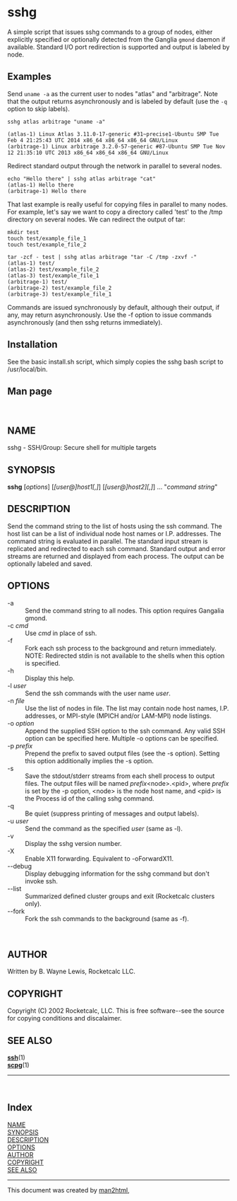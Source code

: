 sshg
====

A simple script that issues sshg commands to a group of nodes, either
explicitly specified or optionally detected from the Ganglia `gmond` daemon if
available. Standard I/O port redirection is supported and output is labeled by
node.

## Examples

Send `uname -a` as the current user to nodes "atlas" and "arbitrage". Note that
the output returns asynchronously and is labeled by default (use the `-q`
option to skip labels).
```
sshg atlas arbitrage "uname -a"

(atlas-1) Linux Atlas 3.11.0-17-generic #31~precise1-Ubuntu SMP Tue Feb 4 21:25:43 UTC 2014 x86_64 x86_64 x86_64 GNU/Linux
(arbitrage-1) Linux arbitrage 3.2.0-57-generic #87-Ubuntu SMP Tue Nov 12 21:35:10 UTC 2013 x86_64 x86_64 x86_64 GNU/Linux
```

Redirect standard output through the network in parallel to several nodes.
```
echo "Hello there" | sshg atlas arbitrage "cat"
(atlas-1) Hello there
(arbitrage-1) Hello there
```

That last example is really useful for copying files in parallel to many nodes.
For example, let's say we want to copy a directory called 'test' to the /tmp
directory on several nodes. We can redirect the output of tar:

```
mkdir test
touch test/example_file_1
touch test/example_file_2

tar -zcf - test | sshg atlas arbitrage "tar -C /tmp -zxvf -"
(atlas-1) test/
(atlas-2) test/example_file_2
(atlas-3) test/example_file_1
(arbitrage-1) test/
(arbitrage-2) test/example_file_2
(arbitrage-3) test/example_file_1
```

Commands are issued synchronously by default, although their output, if any,
may return asynchronously. Use the -f option to issue commands asynchronously
(and then sshg returns immediately).


## Installation

See the basic install.sh script, which simply copies the sshg bash script to
/usr/local/bin.

## Man page

<A NAME="lbAB">&nbsp;</A>
<H2>NAME</H2>

sshg - SSH/Group: Secure shell for multiple targets
<A NAME="lbAC">&nbsp;</A>
<H2>SYNOPSIS</H2>

<B>sshg</B>  [<I>options</I>] [<I>[user@]host1[,]</I>] [<I>[user@]host2][,]</I>] ... &quot;<I>command string</I>&quot;
<A NAME="lbAD">&nbsp;</A>
<H2>DESCRIPTION</H2>

Send the command string to the list of hosts using the ssh command. The host 
list
can be a list of individual node host names or I.P. addresses. 
The command string is evaluated in parallel. The standard input stream is
replicated and redirected to each ssh command. Standard output and error 
streams
are returned and displayed from each process. The output can be optionally
labeled and saved.
<A NAME="lbAE">&nbsp;</A>
<H2>OPTIONS</H2>

<DL COMPACT>
<DT>-a<DD>
Send the command string to all nodes. This option requires Gangalia gmond.
<DT>-c <I>cmd</I><DD>
Use <I>cmd</I> in place of ssh.
<DT>-f<DD>
Fork each ssh process to the background and return immediately. 
NOTE: Redirected stdin is not available to the shells when this option is
specified.
<DT>-h<DD>
Display this help.
<DT>-l <I>user</I><DD>
Send the ssh commands with the user name <I>user</I>.
<DT>-n <I>file</I><DD>
Use the list of nodes in file. The list may contain node host
names, I.P. addresses, or MPI-style (MPICH and/or LAM-MPI) node listings.
<DT>-o <I>option</I><DD>
Append the supplied SSH option to the ssh command. Any valid SSH option
can be specified here. Multiple -o options can be specified.
<DT>-p <I>prefix</I><DD>
Prepend the prefix to saved output files (see the -s option). Setting
this option additionally implies the -s option.
<DT>-s<DD>
Save the stdout/stderr streams from each shell process to output files.
The output files will be named <I>prefix</I>&lt;node&gt;.&lt;pid&gt;, where <I>prefix</I>
is set by the -p option, &lt;node&gt; is the node host name, and &lt;pid&gt; is the
Process id of the calling sshg command.
<DT>-q<DD>
Be quiet (suppress printing of messages and output labels).
<DT>-u <I>user</I><DD>
Send the command as the specified <I>user</I> (same as -l).
<DT>-v<DD>
Display the sshg version number.
<DT>-X<DD>
Enable X11 forwarding. Equivalent to -oForwardX11.
<DT>--debug<DD>
Display debugging information for the sshg command but don't invoke ssh.
<DT>--list<DD>
Summarized defined cluster groups and exit (Rocketcalc clusters only).
<DT>--fork<DD>
Fork the ssh commands to the background (same as -f).
</DL>
<A NAME="lbAF">&nbsp;</A>
<H2>AUTHOR</H2>

Written by B. Wayne Lewis, Rocketcalc LLC.
<A NAME="lbAG">&nbsp;</A>
<H2>COPYRIGHT</H2>

Copyright (C) 2002 Rocketcalc, LLC. This is free software--see the source
for copying conditions and discalaimer.
<A NAME="lbAH">&nbsp;</A>
<H2>SEE ALSO</H2>

<DL COMPACT>
<DT><B><A HREF="/cgi-bin/man/man2html?1+ssh">ssh</A></B>(1)<DD>
<DT><B><A HREF="/cgi-bin/man/man2html?1+scpg">scpg</A></B>(1)<DD>
<P>
</DL>

<HR>
<A NAME="index">&nbsp;</A><H2>Index</H2>
<DL>
<DT><A HREF="#lbAB">NAME</A><DD>
<DT><A HREF="#lbAC">SYNOPSIS</A><DD>
<DT><A HREF="#lbAD">DESCRIPTION</A><DD>
<DT><A HREF="#lbAE">OPTIONS</A><DD>
<DT><A HREF="#lbAF">AUTHOR</A><DD>
<DT><A HREF="#lbAG">COPYRIGHT</A><DD>
<DT><A HREF="#lbAH">SEE ALSO</A><DD>
</DL>
<HR>
This document was created by
<A HREF="/cgi-bin/man/man2html">man2html</A>,

